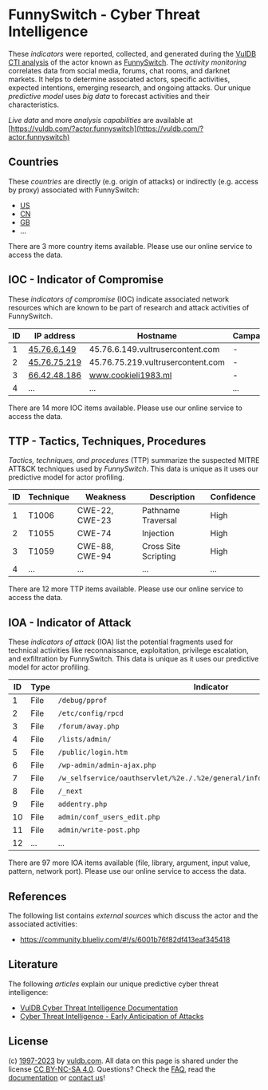 # FunnySwitch - Cyber Threat Intelligence

These _indicators_ were reported, collected, and generated during the [VulDB CTI analysis](https://vuldb.com/?kb.cti) of the actor known as [FunnySwitch](https://vuldb.com/?actor.funnyswitch). The _activity monitoring_ correlates data from social media, forums, chat rooms, and darknet markets. It helps to determine associated actors, specific activities, expected intentions, emerging research, and ongoing attacks. Our unique _predictive model_ uses _big data_ to forecast activities and their characteristics.

_Live data_ and more _analysis capabilities_ are available at [https://vuldb.com/?actor.funnyswitch](https://vuldb.com/?actor.funnyswitch)

## Countries

These _countries_ are directly (e.g. origin of attacks) or indirectly (e.g. access by proxy) associated with FunnySwitch:

* [US](https://vuldb.com/?country.us)
* [CN](https://vuldb.com/?country.cn)
* [GB](https://vuldb.com/?country.gb)
* ...

There are 3 more country items available. Please use our online service to access the data.

## IOC - Indicator of Compromise

These _indicators of compromise_ (IOC) indicate associated network resources which are known to be part of research and attack activities of FunnySwitch.

ID | IP address | Hostname | Campaign | Confidence
-- | ---------- | -------- | -------- | ----------
1 | [45.76.6.149](https://vuldb.com/?ip.45.76.6.149) | 45.76.6.149.vultrusercontent.com | - | High
2 | [45.76.75.219](https://vuldb.com/?ip.45.76.75.219) | 45.76.75.219.vultrusercontent.com | - | High
3 | [66.42.48.186](https://vuldb.com/?ip.66.42.48.186) | www.cookieli1983.ml | - | High
4 | ... | ... | ... | ...

There are 14 more IOC items available. Please use our online service to access the data.

## TTP - Tactics, Techniques, Procedures

_Tactics, techniques, and procedures_ (TTP) summarize the suspected MITRE ATT&CK techniques used by _FunnySwitch_. This data is unique as it uses our predictive model for actor profiling.

ID | Technique | Weakness | Description | Confidence
-- | --------- | -------- | ----------- | ----------
1 | T1006 | CWE-22, CWE-23 | Pathname Traversal | High
2 | T1055 | CWE-74 | Injection | High
3 | T1059 | CWE-88, CWE-94 | Cross Site Scripting | High
4 | ... | ... | ... | ...

There are 12 more TTP items available. Please use our online service to access the data.

## IOA - Indicator of Attack

These _indicators of attack_ (IOA) list the potential fragments used for technical activities like reconnaissance, exploitation, privilege escalation, and exfiltration by FunnySwitch. This data is unique as it uses our predictive model for actor profiling.

ID | Type | Indicator | Confidence
-- | ---- | --------- | ----------
1 | File | `/debug/pprof` | Medium
2 | File | `/etc/config/rpcd` | High
3 | File | `/forum/away.php` | High
4 | File | `/lists/admin/` | High
5 | File | `/public/login.htm` | High
6 | File | `/wp-admin/admin-ajax.php` | High
7 | File | `/w_selfservice/oauthservlet/%2e./.%2e/general/inform/org/loadhistroyorgtree` | High
8 | File | `/_next` | Low
9 | File | `addentry.php` | Medium
10 | File | `admin/conf_users_edit.php` | High
11 | File | `admin/write-post.php` | High
12 | ... | ... | ...

There are 97 more IOA items available (file, library, argument, input value, pattern, network port). Please use our online service to access the data.

## References

The following list contains _external sources_ which discuss the actor and the associated activities:

* https://community.blueliv.com/#!/s/6001b76f82df413eaf345418

## Literature

The following _articles_ explain our unique predictive cyber threat intelligence:

* [VulDB Cyber Threat Intelligence Documentation](https://vuldb.com/?kb.cti)
* [Cyber Threat Intelligence - Early Anticipation of Attacks](https://www.scip.ch/en/?labs.20201022)

## License

(c) [1997-2023](https://vuldb.com/?kb.changelog) by [vuldb.com](https://vuldb.com/?kb.about). All data on this page is shared under the license [CC BY-NC-SA 4.0](https://creativecommons.org/licenses/by-nc-sa/4.0/). Questions? Check the [FAQ](https://vuldb.com/?kb.faq), read the [documentation](https://vuldb.com/?kb) or [contact us](https://vuldb.com/?contact)!
